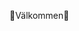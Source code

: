 🙌Välkommen🙌

<!--
**NadabTT/NadabTT** is a ✨ _special_ ✨ repository because its `README.md` (this file) appears on your GitHub profile.

Here are some ideas to get you started:

- 🌱 I’m currently learning how to work with the subject IT
- 💼 I Studie at Polhem 
-->
